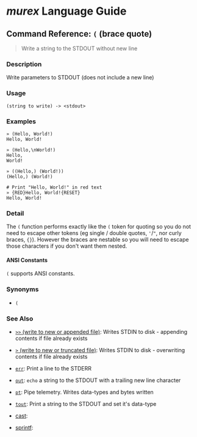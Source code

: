 # _murex_ Language Guide

## Command Reference: `(` (brace quote)

> Write a string to the STDOUT without new line

### Description

Write parameters to STDOUT (does not include a new line)

### Usage

    (string to write) -> <stdout>

### Examples

    » (Hello, World!)
    Hello, World!
    
    » (Hello,\nWorld!)
    Hello,
    World!
    
    » ((Hello,) (World!))
    (Hello,) (World!)
    
    # Print "Hello, World!" in red text
    » {RED}Hello, World!{RESET}
    Hello, World!

### Detail

The `(` function performs exactly like the `(` token for quoting so you do not
need to escape other tokens (eg single / double quotes, `'`/`"`, nor curly
braces, `{}`). However the braces are nestable so you will need to escape those
characters if you don't want them nested.

#### ANSI Constants

`(` supports ANSI constants.

### Synonyms

* `(`


### See Also

* [`>>` (write to new or appended file)](../commands/greater-than-greater-than.md):
  Writes STDIN to disk - appending contents if file already exists
* [`>` (write to new or truncated file)](../commands/greater-than.md):
  Writes STDIN to disk - overwriting contents if file already exists    
* [`err`](../commands/err.md):
  Print a line to the STDERR
* [`out`](../commands/out.md):
  `echo` a string to the STDOUT with a trailing new line character
* [`pt`](../commands/pt.md):
  Pipe telemetry. Writes data-types and bytes written
* [`tout`](../commands/tout.md):
  Print a string to the STDOUT and set it's data-type
* [cast](../commands/cast.md):
  
* [sprintf](../commands/sprintf.md):
  